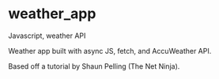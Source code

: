 # weather_app
Javascript, weather API

Weather app built with async JS, fetch, and AccuWeather API.

Based off a tutorial by Shaun Pelling (The Net Ninja).

